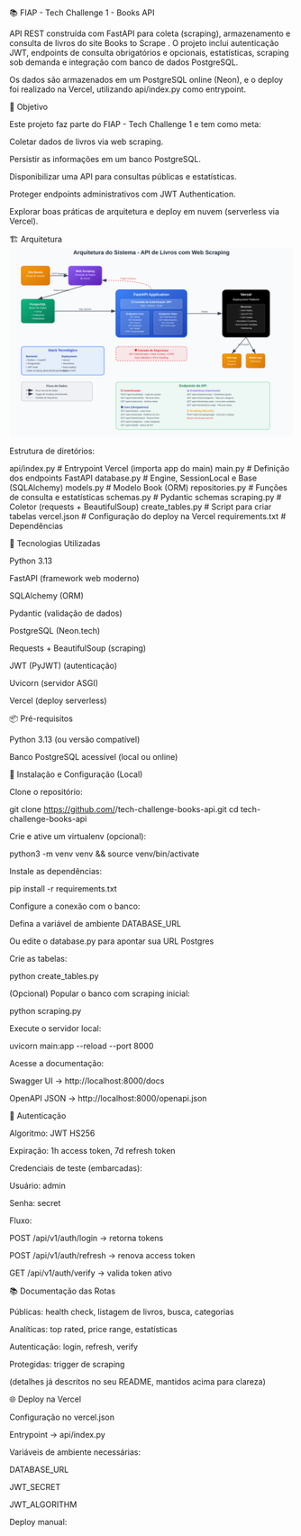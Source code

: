 📚 FIAP - Tech Challenge 1 - Books API

API REST construída com FastAPI para coleta (scraping), armazenamento e consulta de livros do site Books to Scrape
.
O projeto inclui autenticação JWT, endpoints de consulta obrigatórios e opcionais, estatísticas, scraping sob demanda e integração com banco de dados PostgreSQL.

Os dados são armazenados em um PostgreSQL online (Neon), e o deploy foi realizado na Vercel, utilizando api/index.py como entrypoint.

🎯 Objetivo

Este projeto faz parte do FIAP - Tech Challenge 1 e tem como meta:

Coletar dados de livros via web scraping.

Persistir as informações em um banco PostgreSQL.

Disponibilizar uma API para consultas públicas e estatísticas.

Proteger endpoints administrativos com JWT Authentication.

Explorar boas práticas de arquitetura e deploy em nuvem (serverless via Vercel).

🏗 Arquitetura
![Diagrama do projeto](./diagrama.svg)

Estrutura de diretórios:

api/index.py          # Entrypoint Vercel (importa app do main)
main.py               # Definição dos endpoints FastAPI
database.py           # Engine, SessionLocal e Base (SQLAlchemy)
models.py             # Modelo Book (ORM)
repositories.py       # Funções de consulta e estatísticas
schemas.py            # Pydantic schemas
scraping.py           # Coletor (requests + BeautifulSoup)
create_tables.py      # Script para criar tabelas
vercel.json           # Configuração do deploy na Vercel
requirements.txt      # Dependências

🔧 Tecnologias Utilizadas

Python 3.13

FastAPI (framework web moderno)

SQLAlchemy (ORM)

Pydantic (validação de dados)

PostgreSQL (Neon.tech)

Requests + BeautifulSoup (scraping)

JWT (PyJWT) (autenticação)

Uvicorn (servidor ASGI)

Vercel (deploy serverless)

📦 Pré-requisitos

Python 3.13 (ou versão compatível)

Banco PostgreSQL acessível (local ou online)

🚀 Instalação e Configuração (Local)

Clone o repositório:

git clone https://github.com/<seu-usuario>/tech-challenge-books-api.git
cd tech-challenge-books-api


Crie e ative um virtualenv (opcional):

python3 -m venv venv && source venv/bin/activate


Instale as dependências:

pip install -r requirements.txt


Configure a conexão com o banco:

Defina a variável de ambiente DATABASE_URL

Ou edite o database.py para apontar sua URL Postgres

Crie as tabelas:

python create_tables.py


(Opcional) Popular o banco com scraping inicial:

python scraping.py


Execute o servidor local:

uvicorn main:app --reload --port 8000


Acesse a documentação:

Swagger UI → http://localhost:8000/docs

OpenAPI JSON → http://localhost:8000/openapi.json

🔑 Autenticação

Algoritmo: JWT HS256

Expiração: 1h access token, 7d refresh token

Credenciais de teste (embarcadas):

Usuário: admin

Senha: secret

Fluxo:

POST /api/v1/auth/login → retorna tokens

POST /api/v1/auth/refresh → renova access token

GET /api/v1/auth/verify → valida token ativo

📚 Documentação das Rotas

Públicas: health check, listagem de livros, busca, categorias

Analíticas: top rated, price range, estatísticas

Autenticação: login, refresh, verify

Protegidas: trigger de scraping

(detalhes já descritos no seu README, mantidos acima para clareza)

🌐 Deploy na Vercel

Configuração no vercel.json

Entrypoint → api/index.py

Variáveis de ambiente necessárias:

DATABASE_URL

JWT_SECRET

JWT_ALGORITHM

Deploy manual:
